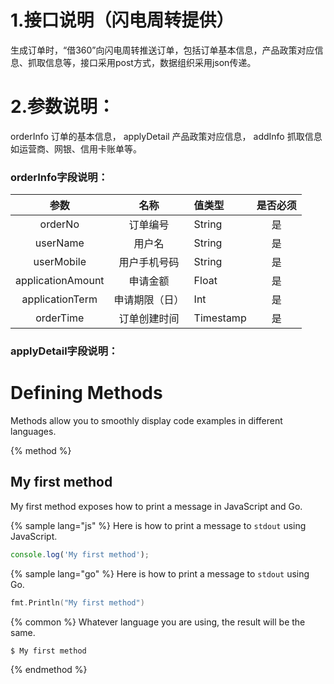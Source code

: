 # 1.接口说明（闪电周转提供）
生成订单时，“借360”向闪电周转推送订单，包括订单基本信息，产品政策对应信息、抓取信息等，接口采用post方式，数据组织采用json传递。
# 2.参数说明：
orderInfo 订单的基本信息， applyDetail 产品政策对应信息， addInfo 抓取信息如运营商、网银、信用卡账单等。
### orderInfo字段说明：
| 参数 | 名称 | 值类型 | 是否必须 |
| :----: | :----: | :---- | :----: |
| orderNo | 订单编号 | String | 是 |
| userName | 用户名 | String | 是 |
| userMobile | 用户手机号码 | String | 是 |
| applicationAmount | 申请金额 | Float | 是 |
| applicationTerm | 申请期限（日） | Int | 是 |
| orderTime | 订单创建时间 | Timestamp | 是 |

### applyDetail字段说明：










# Defining Methods

Methods allow you to smoothly display code examples in different languages.

{% method %}
## My first method

My first method exposes how to print a message in JavaScript and Go.

{% sample lang="js" %}
Here is how to print a message to `stdout` using JavaScript.

```js
console.log('My first method');
```

{% sample lang="go" %}
Here is how to print a message to `stdout` using Go.

```go
fmt.Println("My first method")
```

{% common %}
Whatever language you are using, the result will be the same.

```bash
$ My first method
```
{% endmethod %}
